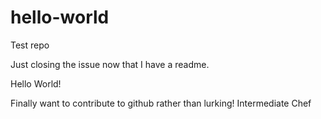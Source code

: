 hello-world
===========

Test repo

Just closing the issue now that I have a readme.

Hello World!

Finally want to contribute to github rather than lurking!  Intermediate Chef
